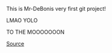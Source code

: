 This is Mr-DeBonis very first git project! 

LMAO YOLO 

TO THE MOOOOOOON

[Source](https://www.theodinproject.com/paths/foundations/courses/foundations/lessons/git-basics)
